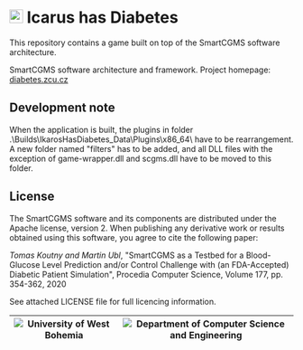 # <img src="https://diabetes.zcu.cz/img/homepage/hp_icarus.png" width="24" height="24" /> Icarus has Diabetes
This repository contains a game built on top of the SmartCGMS software architecture.

SmartCGMS software architecture and framework.
Project homepage: [diabetes.zcu.cz](https://diabetes.zcu.cz/smartcgms)

## Development note

When the application is built, the plugins in folder .\Builds\IkarosHasDiabetes_Data\Plugins\x86_64\ have to be rearrangement. A new folder named "filters" has to be added, and all DLL files with the exception of game-wrapper.dll and scgms.dll have to be moved to this folder.

## License

The SmartCGMS software and its components are distributed under the Apache license, version 2. When publishing any derivative work or results obtained using this software, you agree to cite the following paper:

_Tomas Koutny and Martin Ubl_, "SmartCGMS as a Testbed for a Blood-Glucose Level Prediction and/or Control Challenge with (an FDA-Accepted) Diabetic Patient Simulation", Procedia Computer Science, Volume 177, pp. 354-362, 2020

See attached LICENSE file for full licencing information.

|![University of West Bohemia](https://www.zcu.cz/en/assets/logo.svg)|![Department of Computer Science and Engineering](https://www.kiv.zcu.cz/site/documents/verejne/katedra/dokumenty/dcse-logo-barevne.png)|
|--|--|